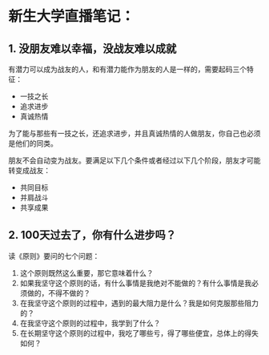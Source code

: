 # 新生大学直播笔记：

## 1. 没朋友难以幸福，没战友难以成就

有潜力可以成为战友的人，和有潜力能作为朋友的人是一样的，需要起码三个特征：

* 一技之长
* 追求进步
* 真诚热情

为了能与那些有一技之长，还追求进步，并且真诚热情的人做朋友，你自己也必须是他们的同类。

朋友不会自动变为战友。要满足以下几个条件或者经过以下几个阶段，朋友才可能转变成战友：

* 共同目标
* 并肩战斗
* 共享成果

## 2. 100天过去了，你有什么进步吗？

读《原则》要问的七个问题：

1. 这个原则既然这么重要，那它意味着什么？
2. 如果我坚守这个原则的话，有什么事情是我绝对不能做的？有什么事情是我必须做的，不得不做的？
4. 在我坚守这个原则的过程中，遇到的最大阻力是什么？我是如何克服那些阻力的？
5. 在我坚守这个原则的过程中，我学到了什么？
6. 在长期坚守这个原则的过程中，我吃了哪些亏，得了哪些便宜，总体上的得失如何？

 